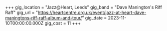 +++
gig_location = "Jazz@Heart, Leeds"
gig_band = "Dave Manington's Riff Raff"
gig_url = "https://heartcentre.org.uk/event/jazz-at-heart-dave-maningtons-riff-raff-album-and-tour/"
gig_date = 2023-11-10T00:00:00.000Z
gig_cost = 11
+++


